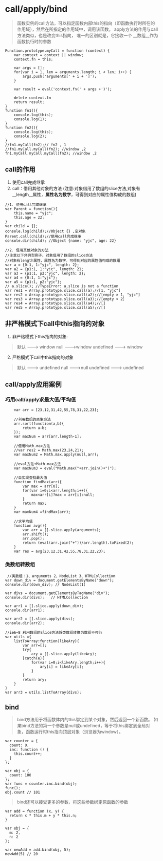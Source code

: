 # call/apply/bind
> 函数实例的call方法，可以指定函数内部this的指向（即函数执行时所在的作用域），然后在所指定的作用域中，调用该函数。
> apply方法的作用与call方法类似，也是改变this指向， 唯一的区别就是，它接收一个 __数组__作为函数执行时的参数

```
Function.prototype.myCall = function (context) {
    var context = context || window;
    context.fn = this;

    var args = [];
    for(var i = 1, len = arguments.length; i < len; i++) {
        args.push('arguments[' + i + ']');
    }

    var result = eval('context.fn(' + args +')');

    delete context.fn
    return result;
}
function fn1(){
    console.log(this);
    console.log(1);
}
function fn2(){
    console.log(this);
    console.log(2);
}
//fn1.myCall(fn2);// fn2 , 1
//fn1.myCall.myCall(fn2); //window ,2
fn1.myCall.myCall.myCall(fn2); //window ,2
```

##  call的作用
1. 使用call完成继承
2. call：借用其他对象的方法
    (注意:对象借用了数组的slice方法,对象有 __length__属性，__属性名为数字__，可得到对应的属性值构成的数组)
    
```
//1. 使用call完成继承
var Parent = function(){
    this.name = "yjc";
    this.age = 22;
}
var child = {};
console.log(child);//Object {} ,空对象
Parent.call(child);//使用call完成继承
console.dir(child); //Object {name: "yjc", age: 22}

//2. 借用其他对象的方法
//注意以下非典型例子，对象借用了数组的slice方法
//对象有length属性，属性名为数字，可得到对应的属性值构成的数组
var a = {0:1, 1:"yjc", length: 2};
var a2 = {p1:1, 1:"yjc", length: 2};
var a3 = {p1:1, p2:"yjc", length: 2};
var a4 = {0:1, 1:"yjc"};
var a5 = {p1:1, p2:"yjc"};
// a.slice(); //TypeError: a.slice is not a function
var res1 = Array.prototype.slice.call(a);//[1, "yjc"]
var res2 = Array.prototype.slice.call(a2);//[empty × 1, "yjc"]
var res3 = Array.prototype.slice.call(a3);//[empty × 2]
var res4 = Array.prototype.slice.call(a4);//[]
var res5 = Array.prototype.slice.call(a5);//[]

```  
 
## 非严格模式下call中this指向的对象

1. 非严格模式下this指向的对象:
> 默认 ---> window
> null --->window
> undefined ---> window
 
2. 严格模式下call中this指向的对象
> 默认 ---> undefined
> null --->null
> undefined ---> undefined

## call/apply应用案例

### 巧用call/apply求最大值/平均值

```
    var arr = [23,12,31,42,55,78,31,22,23];

    //利用数组的原生方法
    arr.sort(function(a,b){
        return a-b;
    });
    var maxNum = arr[arr.length-1];

    //借用Math.max方法
    //var res2 = Math.max(23,24,21);
    var maxNum2 = Math.max.apply(null,arr);

    //eval方法+Math.max方法
    var maxNum3 = eval("Math.max("+arr.join()+")");

    //自实现查找最大值
    function findMax(arr){
        var max = arr[0];
        for(var i=0;i<arr.length;i++){
            max<arr[i]?max = arr[i]:null;
        }
        return max;
    }
    var maxNum4 =findMax(arr);

    //求平均值
    function avg(){
        var arr = [].slice.apply(arguments);
        arr.shift();
        arr.pop();
        return (eval(arr.join("+"))/arr.length).toFixed(2);
    }
    var res = avg(23,12,31,42,55,78,31,22,23);
```

### 类数组转数组

```
 //类数组：1、arguments 2、NodeList 3、HTMLCollection
var down_div = document.getElementsByName("down");
console.dir(down_div); // NodeList(1)

var divs = document.getElementsByTagName("div");
console.dir(divs);   // HTMLCollection

var arr1 = [].slice.apply(down_div);
console.dir(arr1);

var arr2 = [].slice.apply(divs);
console.dir(arr2);

//ie6~8 利用数组的slice方法将类数组转换为数组不可行
var utils ={
    listToArray:function(likeAry){
        var arr=[];
        try{
            ary = [].slice.apply(likeAry);
        }catch(e){
            for(var i=0;i<likeAry.length;i++){
                ary[i] = likeAry[i];
            }
        }
        return ary;
    }
}
var arr3 = utils.listToArray(divs);

```


## bind
> bind方法用于将函数体内的this绑定到某个对象，然后返回一个新函数。
> 如果bind方法的第一个参数是null或undefined，等于将this绑定到全局对象，函数运行时this指向顶层对象（浏览器为window）。


```
var counter = {
  count: 0,
  inc: function () {
    this.count++;
  }
};

var obj = {
  count: 100
};
var func = counter.inc.bind(obj);
func();
obj.count // 101
```

> bind还可以接受更多的参数，将这些参数绑定原函数的参数

```
var add = function (x, y) {
  return x * this.m + y * this.n;
}

var obj = {
  m: 2,
  n: 2
};

var newAdd = add.bind(obj, 5);
newAdd(5) // 20
```







